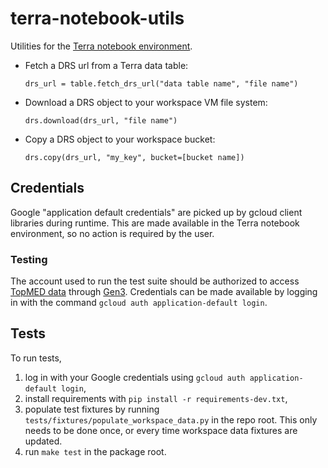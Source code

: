# terra-notebook-utils
Utilities for the [Terra notebook environment](https://support.terra.bio/hc/en-us/articles/360027237871-Terra-s-Jupyter-Notebooks-environment-Part-I-Key-components).

- Fetch a DRS url from a Terra data table:

  `drs_url = table.fetch_drs_url("data table name", "file name")`

- Download a DRS object to your workspace VM file system:

  `drs.download(drs_url, "file name")`

- Copy a DRS object to your workspace bucket:

  `drs.copy(drs_url, "my_key", bucket=[bucket name])`

## Credentials
Google "application default credentials" are picked up by gcloud client libraries during runtime. This are made available in the Terra notebook
environment, so no action is required by the user.

### Testing
The account used to run the test suite should be authorized to access [TopMED data](https://www.nhlbiwgs.org/) through [Gen3](https://gen3.datastage.io/).
Credentials can be made available by logging in with the command `gcloud auth application-default login`.

## Tests
To run tests,
1. log in with your Google credentials using `gcloud auth application-default login`,
1. install requirements with `pip install -r requirements-dev.txt`,
1. populate test fixtures by running `tests/fixtures/populate_workspace_data.py` in the repo root.
   This only needs to be done once, or every time workspace data fixtures are updated.
1. run `make test` in the package root.
